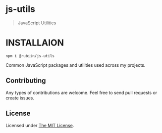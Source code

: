 # js-utils

> JavaScript Utilities

# INSTALLAION

```
npm i @rubiin/js-utils

```

Common JavaScript packages and utilities used across my projects.

## Contributing

Any types of contributions are welcome. Feel free to send pull requests or create issues.

## License

Licensed under [The MIT License](LICENSE).